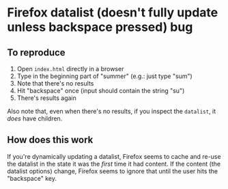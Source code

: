 # Firefox datalist (doesn't fully update unless backspace pressed) bug

## To reproduce

1. Open `index.html` directly in a browser
2. Type in the beginning part of "summer" (e.g.: just type "sum")
3. Note that there's no results
4. Hit "backspace" once (input should contain the string "su")
5. There's results again

Also note that, even when there's no results, if you inspect the `datalist`, it _does_ have children.

## How does this work

If you're dynamically updating a datalist, Firefox seems to cache and re-use the datalist in the state it was the _first_ time it had content.
If the content (the datalist options) change, Firefox seems to ignore that until the user hits the "backspace" key.